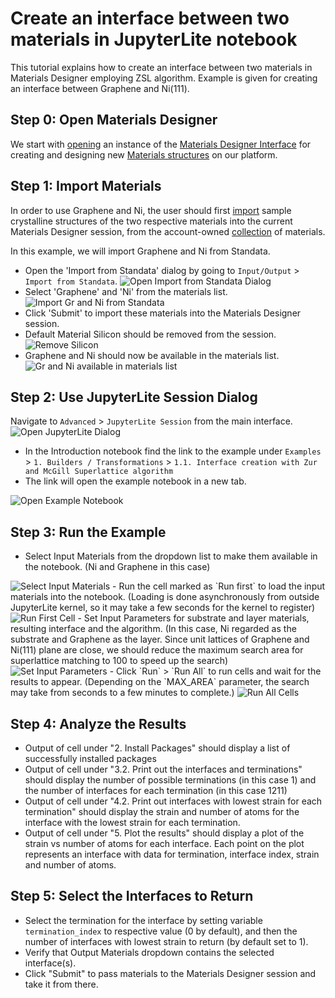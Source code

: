 # Create an interface between two materials in JupyterLite notebook

This tutorial explains how to create an interface between two materials in Materials Designer employing ZSL algorithm. Example is given for creating an interface between Graphene and Ni(111).

## Step 0: Open Materials Designer

We start with [opening](../../entities-general/actions/create.md) an instance of the [Materials Designer Interface](../../materials-designer/overview.md) for creating and designing new [Materials structures](../../materials/overview.md) on our platform.

## Step 1: Import Materials

In order to use Graphene and Ni, the user should first [import](../../materials-designer/header-menu/input-output/import.md) sample crystalline structures of the two respective materials into the current Materials Designer session, from the account-owned [collection](../../accounts/collections.md) of materials.

In this example, we will import Graphene and Ni from Standata.

- Open the 'Import from Standata' dialog by going to `Input/Output` > `Import from Standata`.
  <img src="/images/tutorials/interface_with_python/open_standata.png" alt="Open Import from Standata Dialog"/>
- Select 'Graphene' and 'Ni' from the materials list.
  <img src="/images/tutorials/interface_with_python/import_from_standata.png" alt="Import Gr and Ni from Standata"/>
- Click 'Submit' to import these materials into the Materials Designer session.
- Default Material Silicon should be removed from the session.
  <img src="/images/tutorials/interface_with_python/remove_silicon.png" alt="Remove Silicon"/>
- Graphene and Ni should now be available in the materials list.
  <img src="/images/tutorials/interface_with_python/graphene_and_ni_imported.png" alt="Gr and Ni available in materials list"/>

## Step 2: Use JupyterLite Session Dialog

Navigate to `Advanced` > `JupyterLite Session` from the main interface.
  <img src="/images/tutorials/interface_with_zsl/1_select_jupyterlite_session.png" alt="Open JupyterLite Dialog"/>

- In the Introduction notebook find the link to the example under `Examples` > `1. Builders / Transformations` > `1.1. Interface creation with Zur and McGill Superlattice algorithm`
- The link will open the example notebook in a new tab.
<img src="/images/tutorials/interface_with_zsl/2_introduction_notebook.png" alt="Open Example Notebook"/>

## Step 3: Run the Example

- Select Input Materials from the dropdown list to make them available in the notebook. (Ni and Graphene in this case)
<img src="/images/tutorials/interface_with_zsl/3_select_materials.png" alt="Select Input Materials"/>
- Run the cell marked as `Run first` to load the input materials into the notebook. (Loading is done asynchronously from outside JupyterLite kernel, so it may take a few seconds for the kernel to register)
<img src="/images/tutorials/interface_with_zsl/4_load_materials.png" alt="Run First Cell"/>
- Set Input Parameters for substrate and layer materials, resulting interface and the algorithm. (In this case, Ni regarded as the substrate and Graphene as the layer. Since unit lattices of Graphene and Ni(111) plane are close, we should reduce the maximum search area for superlattice matching to 100 to speed up the search)
<img src="/images/tutorials/interface_with_zsl/5_set_input_parameters.png" alt="Set Input Parameters"/>
- Click `Run` > `Run All` to run cells and wait for the results to appear. (Depending on the `MAX_AREA` parameter, the search may take from seconds to a few minutes to complete.)
<img src="/images/tutorials/interface_with_zsl/6_run_all_cells.png" alt="Run All Cells"/>

## Step 4: Analyze the Results
- Output of cell under "2. Install Packages" should display a list of successfully installed packages
- Output of cell under "3.2. Print out the interfaces and terminations" should display the number of possible terminations (in this case 1) and the number of interfaces for each termination (in this case 1211)
- Output of cell under "4.2. Print out interfaces with lowest strain for each termination" should display the strain and number of atoms for the interface with the lowest strain for each termination.
- Output of cell under "5. Plot the results" should display a plot of the strain vs number of atoms for each interface. Each point on the plot represents an interface with data for termination, interface index, strain and number of atoms.

## Step 5: Select the Interfaces to Return
- Select the termination for the interface by setting variable `termination_index` to respective value (0 by default), and then the number of interfaces with lowest strain to return (by default set to 1).
- Verify that Output Materials dropdown contains the selected interface(s).
- Click "Submit" to pass materials to the Materials Designer session and take it from there.
